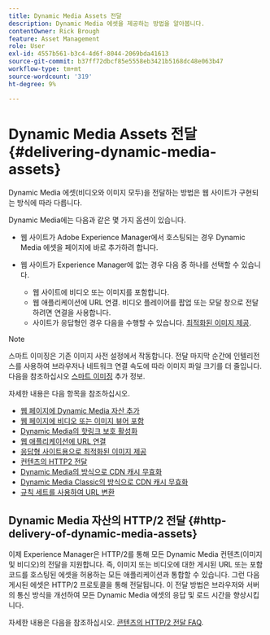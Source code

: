 ```yaml
---
title: Dynamic Media Assets 전달
description: Dynamic Media 에셋을 제공하는 방법을 알아봅니다.
contentOwner: Rick Brough
feature: Asset Management
role: User
exl-id: 4557b561-b3c4-4d6f-8044-2069bda41613
source-git-commit: b37ff72dbcf85e5558eb3421b5168dc48e063b47
workflow-type: tm+mt
source-wordcount: '319'
ht-degree: 9%

---
```


# Dynamic Media Assets 전달{#delivering-dynamic-media-assets}

Dynamic Media 에셋(비디오와 이미지 모두)을 전달하는 방법은 웹 사이트가 구현되는 방식에 따라 다릅니다.

Dynamic Media에는 다음과 같은 몇 가지 옵션이 있습니다.

* 웹 사이트가 Adobe Experience Manager에서 호스팅되는 경우 Dynamic Media 에셋을 페이지에 바로 추가하려 합니다.
* 웹 사이트가 Experience Manager에 없는 경우 다음 중 하나를 선택할 수 있습니다.

   * 웹 사이트에 비디오 또는 이미지를 포함합니다.
   * 웹 애플리케이션에 URL 연결. 비디오 플레이어를 팝업 또는 모달 창으로 전달하려면 연결을 사용합니다.
   * 사이트가 응답형인 경우 다음을 수행할 수 있습니다. [최적화된 이미지 제공](/help/assets/dynamic-media/responsive-site.md).

>[!NOTE]
>
>스마트 이미징은 기존 이미지 사전 설정에서 작동합니다. 전달 마지막 순간에 인텔리전스를 사용하여 브라우저나 네트워크 연결 속도에 따라 이미지 파일 크기를 더 줄입니다. 다음을 참조하십시오 [스마트 이미징](/help/assets/dynamic-media/imaging-faq.md) 추가 정보.

자세한 내용은 다음 항목을 참조하십시오.

* [웹 페이지에 Dynamic Media 자산 추가](/help/assets/dynamic-media/adding-dynamic-media-assets-to-pages.md)
* [웹 페이지에 비디오 또는 이미지 뷰어 포함](/help/assets/dynamic-media/embed-code.md)
* [Dynamic Media의 핫링크 보호 활성화](/help/assets/dynamic-media/hotlink-protection.md)
* [웹 애플리케이션에 URL 연결](/help/assets/dynamic-media/linking-urls-to-yourwebapplication.md)
* [응답형 사이트용으로 최적화된 이미지 제공](/help/assets/dynamic-media/responsive-site.md)
* [컨텐츠의 HTTP2 전달](/help/assets/dynamic-media/http2faq.md)
* [Dynamic Media의 방식으로 CDN 캐시 무효화](/help/assets/dynamic-media/invalidate-cdn-cache-dynamic-media.md)
* [Dynamic Media Classic의 방식으로 CDN 캐시 무효화](/help/assets/dynamic-media/invalidate-cdn-cache-dm-classic.md)
* [규칙 세트를 사용하여 URL 변환](/help/assets/dynamic-media/using-rulesets-to-transform-urls.md)

## Dynamic Media 자산의 HTTP/2 전달 {#http-delivery-of-dynamic-media-assets}

이제 Experience Manager은 HTTP/2를 통해 모든 Dynamic Media 컨텐츠(이미지 및 비디오)의 전달을 지원합니다. 즉, 이미지 또는 비디오에 대한 게시된 URL 또는 포함 코드를 호스팅된 에셋을 허용하는 모든 애플리케이션과 통합할 수 있습니다. 그런 다음 게시된 에셋은 HTTP/2 프로토콜을 통해 전달됩니다. 이 전달 방법은 브라우저와 서버의 통신 방식을 개선하여 모든 Dynamic Media 에셋의 응답 및 로드 시간을 향상시킵니다.

자세한 내용은 다음을 참조하십시오. [콘텐츠의 HTTP/2 전달 FAQ](/help/assets/dynamic-media/http2faq.md).
